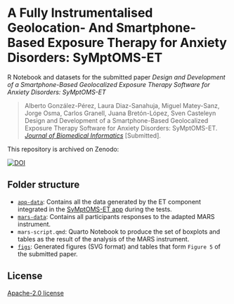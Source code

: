 # A Fully Instrumentalised Geolocation- And Smartphone-Based Exposure Therapy for Anxiety Disorders: SyMptOMS-ET


R Notebook and datasets for the submitted paper *Design and Development of a Smartphone-Based Geolocalized Exposure Therapy Software for Anxiety Disorders: SyMptOMS-ET*

> Alberto González-Pérez, Laura Diaz-Sanahuja, Miguel Matey-Sanz, Jorge Osma, Carlos Granell, Juana Bretón-López, Sven Casteleyn
> Design and Development of a Smartphone-Based Geolocalized Exposure Therapy Software for Anxiety Disorders: SyMptOMS-ET.
> [*Journal of Biomedical Informatics*](https://www.sciencedirect.com/journal/journal-of-biomedical-informatics) [Submitted].


This repository is archived on Zenodo:

[![DOI](https://zenodo.org/badge/DOI/10.5281/zenodo.7478193.svg)](https://doi.org/10.5281/zenodo.7478193)



## Folder structure

- [`app-data`](./app-data): Contains all the data generated by the ET component integrated in the [SyMptOMS-ET app](https://github.com/GeoTecINIT/symptoms-mobile-app) during the tests.
- [`mars-data`](./mars-data): Contains all participants responses to the adapted MARS instrument.
- `mars-script.qmd`: Quarto Notebook to produce the set of boxplots and tables as the result of the analysis of the MARS instrument.
- [`figs`](./figs): Generated figures (SVG format) and tables that form `Figure 5` of the submitted paper.





## License

[Apache-2.0 license](LICENSE)
